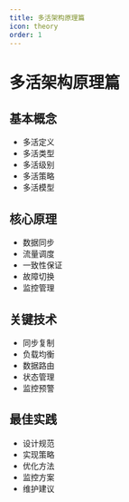 ```yaml
---
title: 多活架构原理篇
icon: theory
order: 1
---
```


# 多活架构原理篇

## 基本概念
- 多活定义
- 多活类型
- 多活级别
- 多活策略
- 多活模型

## 核心原理
- 数据同步
- 流量调度
- 一致性保证
- 故障切换
- 监控管理

## 关键技术
- 同步复制
- 负载均衡
- 数据路由
- 状态管理
- 监控预警

## 最佳实践
- 设计规范
- 实现策略
- 优化方法
- 监控方案
- 维护建议
